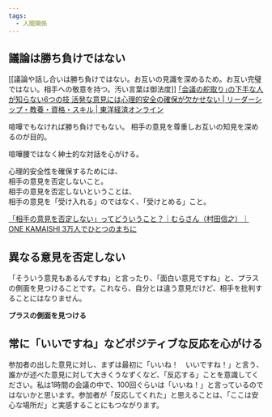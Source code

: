 ```yaml
---
tags:
  - 人間関係
---
```

## 議論は勝ち負けではない

[[議論や話し合いは勝ち負けではない。お互いの見識を深めるため。お互い完璧ではない。相手への敬意を持つ。汚い言葉は御法度]] 
[｢会議の舵取り｣の下手な人が知らない6つの技 活発な意見には心理的安全の確保が欠かせない | リーダーシップ・教養・資格・スキル | 東洋経済オンライン](https://toyokeizai.net/articles/-/382374?page=4)

喧嘩でもなければ勝ち負けでもない。
相手の意見を尊重しお互いの知見を深めるのが目的。

喧嘩腰ではなく紳士的な対話を心がける。

心理的安全性を確保するためには、  
相手の意見を否定しないこと。  
相手の意見を否定しないということは、  
相手の意見を「受け入れる」のではなく、「受けとめる」こと。

[「相手の意見を否定しない」ってどういうこと？｜むらさん（村田信之）｜ONE KAMAISHI 3万人でひとつのまちに](https://note.com/mura660527/n/n8d0b95ae52a1)

## 異なる意見を否定しない

「そういう意見もあるんですね」と言ったり、「面白い意見ですね」と、プラスの側面を見つけることです。これなら、自分とは違う意見だけど、相手を批判することにはなりません。

**プラスの側面を見つける**

## 常に「いいですね」などポジティブな反応を心がける 
参加者の出した意見に対し、まずは最初に「いいね！ いいですね！」と言う、誰かが述べた意見に対して大きくうなずくなど、「反応する」ことを意識してください。私は1時間の会議の中で、100回ぐらいは「いいね！」と言っているのではないかと思います。参加者が「反応してくれた」と思えることは、「ここは安心な場所だ」と実感することにもつながります。